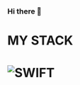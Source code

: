 ### Hi there 👋

<!--
**132kxx/132kxx** is a ✨ _special_ ✨ repository because its `README.md` (this file) appears on your GitHub profile.

Here are some ideas to get you started:

- 🔭 I’m currently working on ...
- 🌱 I’m currently learning ...
- 👯 I’m looking to collaborate on ...
- 🤔 I’m looking for help with ...
- 💬 Ask me about ...
- 📫 How to reach me: ...
- 😄 Pronouns: ...
- ⚡ Fun fact: ...
-->
<H1>MY STACK<H1>
  
![SWIFT](https://img.shields.io/badge/SWIFT-blue?style=for-the-badge&logo=Swift&logoColor=white)
